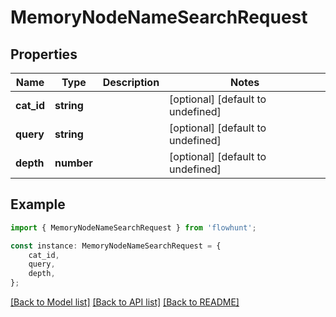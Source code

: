 # MemoryNodeNameSearchRequest


## Properties

Name | Type | Description | Notes
------------ | ------------- | ------------- | -------------
**cat_id** | **string** |  | [optional] [default to undefined]
**query** | **string** |  | [optional] [default to undefined]
**depth** | **number** |  | [optional] [default to undefined]

## Example

```typescript
import { MemoryNodeNameSearchRequest } from 'flowhunt';

const instance: MemoryNodeNameSearchRequest = {
    cat_id,
    query,
    depth,
};
```

[[Back to Model list]](../README.md#documentation-for-models) [[Back to API list]](../README.md#documentation-for-api-endpoints) [[Back to README]](../README.md)
